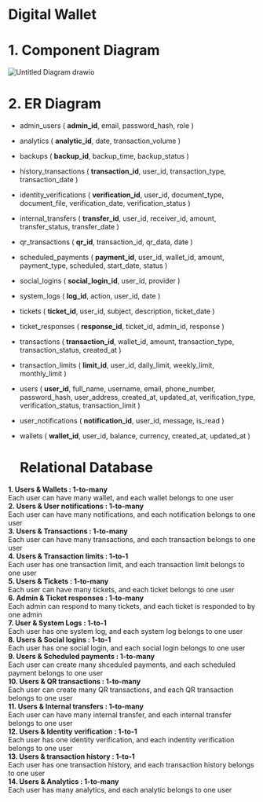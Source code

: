 # Digital Wallet

# 1. Component Diagram
![Untitled Diagram drawio](https://github.com/user-attachments/assets/bf86bcee-a6f6-49f2-82cc-aa1baf43b11a)

# 2. ER Diagram 
- admin_users ( **admin_id**, email, password_hash, role )
- analytics ( **analytic_id**, date, transaction_volume )
- backups ( **backup_id**, backup_time, backup_status )
- history_transactions ( **transaction_id**, user_id, transaction_type, transaction_date )
- identity_verifications ( **verification_id**, user_id, document_type, document_file, verification_date, verification_status )
- internal_transfers ( **transfer_id**, user_id, receiver_id, amount, transfer_status, transfer_date )
- qr_transactions ( **qr_id**, transaction_id, qr_data, date )
- scheduled_payments ( **payment_id**, user_id, wallet_id, amount, payment_type, scheduled, start_date, status )
- social_logins ( **social_login_id**, user_id, provider )
- system_logs ( **log_id**, action, user_id, date )
- tickets ( **ticket_id**, user_id, subject, description, ticket_date )
- ticket_responses ( **response_id**, ticket_id, admin_id, response )
- transactions ( **transaction_id**, wallet_id, amount, transaction_type, transaction_status, created_at )
- transaction_limits ( **limit_id**, user_id, daily_limit, weekly_limit, monthly_limit )
- users ( **user_id**, full_name, username, email, phone_number, password_hash, user_address, created_at, updated_at, verification_type, verification_status, transaction_limit )
- user_notifications ( **notification_id**, user_id, message, is_read )
- wallets ( **wallet_id**, user_id, balance, currency, created_at, updated_at )

  # Relational Database
**1. Users & Wallets : 1-to-many** <br>
Each user can have many wallet, and each wallet belongs to one user <br>
**2. Users & User notifications : 1-to-many** <br>
Each user can have many notifications, and each notification belongs to one user <br>
**3. Users & Transactions : 1-to-many** <br>
Each user can have many transactions, and each transaction belongs to one user <br>
**4. Users & Transaction limits : 1-to-1** <br>
Each user has one transaction limit, and each transaction limit belongs to one user <br>
**5. Users & Tickets : 1-to-many** <br>
Each user can have many tickets, and each ticket belongs to one user <br>
**6. Admin & Ticket responses : 1-to-many** <br>
Each admin can respond to many tickets, and each ticket is responded to by one admin <br>
**7. User & System Logs : 1-to-1** <br>
Each user has one system log, and each system log belongs to one user <br>
**8. Users & Social logins : 1-to-1** <br>
Each user has one social login, and each social login belongs to one user <br>
**9. Users & Scheduled payments : 1-to-many** <br>
Each user can create many shceduled payments, and each scheduled payment belongs to one user <br>
**10. Users & QR transactions : 1-to-many** <br>
Each user can create many QR transactions, and each QR transaction belongs to one user <br>
**11. Users & Internal transfers : 1-to-many** <br>
Each user can have many internal transfer, and each internal transfer belongs to one user <br>
**12. Users & Identity verification : 1-to-1** <br>
Each user has one identity verification, and each indentity verification belongs to one user <br>
**13. Users & transaction history : 1-to-1** <br>
Each user has one transaction history, and each transaction history belongs to one user <br>
**14. Users & Analytics : 1-to-many** <br>
Each user has many analytics, and each analytic belongs to one user <br>
